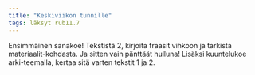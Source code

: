 ```yaml
---
title: "Keskiviikon tunnille"
tags: läksyt rub11.7
---
```


Ensimmäinen sanakoe! Tekstistä 2, kirjoita fraasit vihkoon ja tarkista materiaalit-kohdasta. Ja sitten vain pänttäät hulluna! Lisäksi kuuntelukoe arki-teemalla, kertaa sitä varten tekstit 1 ja 2.